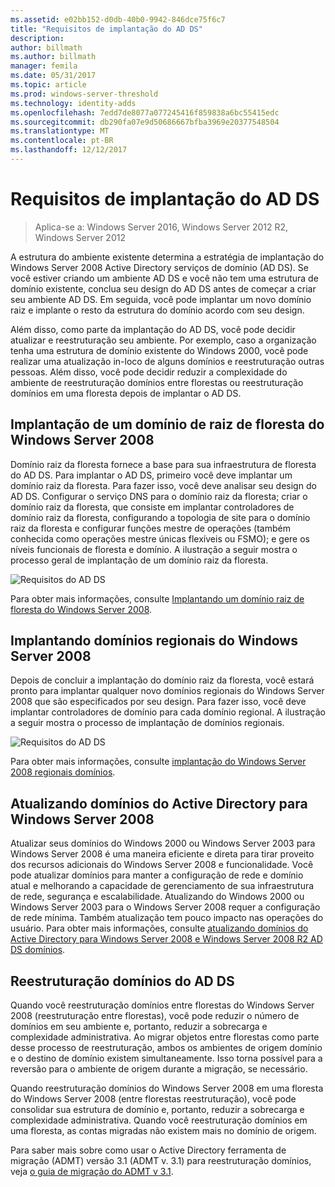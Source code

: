 ```yaml
---
ms.assetid: e02bb152-d0db-40b0-9942-846dce75f6c7
title: "Requisitos de implantação do AD DS"
description: 
author: billmath
ms.author: billmath
manager: femila
ms.date: 05/31/2017
ms.topic: article
ms.prod: windows-server-threshold
ms.technology: identity-adds
ms.openlocfilehash: 7edd7de8077a077245416f859838a6bc55415edc
ms.sourcegitcommit: db290fa07e9d50686667bfba3969e20377548504
ms.translationtype: MT
ms.contentlocale: pt-BR
ms.lasthandoff: 12/12/2017
---
```

# <a name="ad-ds-deployment-requirements"></a>Requisitos de implantação do AD DS

>Aplica-se a: Windows Server 2016, Windows Server 2012 R2, Windows Server 2012

A estrutura do ambiente existente determina a estratégia de implantação do Windows Server 2008 Active Directory serviços de domínio (AD DS). Se você estiver criando um ambiente AD DS e você não tem uma estrutura de domínio existente, conclua seu design do AD DS antes de começar a criar seu ambiente AD DS. Em seguida, você pode implantar um novo domínio raiz e implante o resto da estrutura do domínio acordo com seu design.  
  
Além disso, como parte da implantação do AD DS, você pode decidir atualizar e reestruturação seu ambiente. Por exemplo, caso a organização tenha uma estrutura de domínio existente do Windows 2000, você pode realizar uma atualização in-loco de alguns domínios e reestruturação outras pessoas. Além disso, você pode decidir reduzir a complexidade do ambiente de reestruturação domínios entre florestas ou reestruturação domínios em uma floresta depois de implantar o AD DS.  
  
## <a name="deploying-a-windows-server-2008-forest-root-domain"></a>Implantação de um domínio de raiz de floresta do Windows Server 2008  
Domínio raiz da floresta fornece a base para sua infraestrutura de floresta do AD DS. Para implantar o AD DS, primeiro você deve implantar um domínio raiz da floresta. Para fazer isso, você deve analisar seu design do AD DS. Configurar o serviço DNS para o domínio raiz da floresta; criar o domínio raiz da floresta, que consiste em implantar controladores de domínio raiz da floresta, configurando a topologia de site para o domínio raiz da floresta e configurar funções mestre de operações (também conhecida como operações mestre únicas flexíveis ou FSMO); e gere os níveis funcionais de floresta e domínio. A ilustração a seguir mostra o processo geral de implantação de um domínio raiz da floresta.  
  
![Requisitos do AD DS](media/AD-DS-Deployment-Requirements/033aad0b-25ff-4793-8825-88a6daa01a55.gif)  
  
Para obter mais informações, consulte [Implantando um domínio raiz de floresta do Windows Server 2008](https://technet.microsoft.com/library/cc731174.aspx).  
  
## <a name="deploying-windows-server-2008-regional-domains"></a>Implantando domínios regionais do Windows Server 2008  
Depois de concluir a implantação do domínio raiz da floresta, você estará pronto para implantar qualquer novo domínios regionais do Windows Server 2008 que são especificados por seu design. Para fazer isso, você deve implantar controladores de domínio para cada domínio regional. A ilustração a seguir mostra o processo de implantação de domínios regionais.  
  
![Requisitos do AD DS](media/AD-DS-Deployment-Requirements/89a878c8-9a94-4180-ad43-ca75316a6318.gif)  
  
Para obter mais informações, consulte [implantação do Windows Server 2008 regionais domínios](https://technet.microsoft.com/library/cc755118.aspx).  
  
## <a name="upgrading-active-directory-domains-to-windows-server-2008"></a>Atualizando domínios do Active Directory para Windows Server 2008  
Atualizar seus domínios do Windows 2000 ou Windows Server 2003 para Windows Server 2008 é uma maneira eficiente e direta para tirar proveito dos recursos adicionais do Windows Server 2008 e funcionalidade. Você pode atualizar domínios para manter a configuração de rede e domínio atual e melhorando a capacidade de gerenciamento de sua infraestrutura de rede, segurança e escalabilidade. Atualizando do Windows 2000 ou Windows Server 2003 para o Windows Server 2008 requer a configuração de rede mínima. Também atualização tem pouco impacto nas operações do usuário. Para obter mais informações, consulte [atualizando domínios do Active Directory para Windows Server 2008 e Windows Server 2008 R2 AD DS domínios](https://technet.microsoft.com/library/cc731188.aspx).  
  
## <a name="restructuring-ad-ds-domains"></a>Reestruturação domínios do AD DS  
Quando você reestruturação domínios entre florestas do Windows Server 2008 (reestruturação entre florestas), você pode reduzir o número de domínios em seu ambiente e, portanto, reduzir a sobrecarga e complexidade administrativa. Ao migrar objetos entre florestas como parte desse processo de reestruturação, ambos os ambientes de origem domínio e o destino de domínio existem simultaneamente. Isso torna possível para a reversão para o ambiente de origem durante a migração, se necessário.  
  
Quando reestruturação domínios do Windows Server 2008 em uma floresta do Windows Server 2008 (entre florestas reestruturação), você pode consolidar sua estrutura de domínio e, portanto, reduzir a sobrecarga e complexidade administrativa. Quando você reestruturação domínios em uma floresta, as contas migradas não existem mais no domínio de origem.  
  
Para saber mais sobre como usar o Active Directory ferramenta de migração (ADMT) versão 3.1 (ADMT v. 3.1) para reestruturação domínios, veja [o guia de migração do ADMT v 3.1](https://go.microsoft.com/fwlink/?LinkId=93678).  
  


